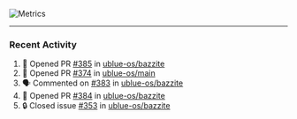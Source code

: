 ![Metrics](https://metrics.lecoq.io/KyleGospo?template=classic&base=header%2C%20activity%2C%20community%2C%20repositories%2C%20metadata&base.indepth=false&base.hireable=false&base.skip=false&config.timezone=America%2FLos_Angeles)

---
### Recent Activity
<!--START_SECTION:activity-->
1. 💪 Opened PR [#385](https://github.com/ublue-os/bazzite/pull/385) in [ublue-os/bazzite](https://github.com/ublue-os/bazzite)
2. 💪 Opened PR [#374](https://github.com/ublue-os/main/pull/374) in [ublue-os/main](https://github.com/ublue-os/main)
3. 🗣 Commented on [#383](https://github.com/ublue-os/bazzite/issues/383#issuecomment-1740018124) in [ublue-os/bazzite](https://github.com/ublue-os/bazzite)
4. 💪 Opened PR [#384](https://github.com/ublue-os/bazzite/pull/384) in [ublue-os/bazzite](https://github.com/ublue-os/bazzite)
5. 🔒 Closed issue [#353](https://github.com/ublue-os/bazzite/issues/353) in [ublue-os/bazzite](https://github.com/ublue-os/bazzite)
<!--END_SECTION:activity-->
